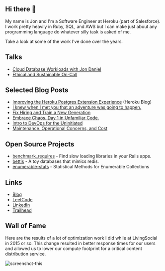 ## Hi there 👋

My name is Jon and I'm a Software Engineer at Heroku (part of Salesforce). I work pretty heavily in Ruby, SQL, and AWS but I can make just about any programming language do whatever silly task is asked of me.

Take a look at some of the work I've done over the years.

## Talks
 * [Cloud Database Workloads with Jon Daniel](https://softwareengineeringdaily.com/2019/05/06/cloud-database-workloads-with-jon-daniel)
 * [Ethical and Sustainable On-Call](https://medium.com/chronic-build-failure/ethical-and-sustainable-on-call-c0075e03a7b)

## Selected Blog Posts

 * [Improving the Heroku Postgres Extension Experience](https://www.heroku.com/blog/improving-the-heroku-postgres-extension-experience/) (Heroku Blog)
 * [I knew when I met you that an adventure was going to happen.](https://medium.com/chronic-build-failure/i-knew-when-i-met-you-that-an-adventure-was-going-to-happen-8cc10edb9a21)
 * [Fix Hiring and Train a New Generation](https://medium.com/chronic-build-failure/fix-hiring-and-train-a-new-generation-2da7ac95bdd5)
 * [Embrace Chaos. Day 1 in Unfamiliar Code.](https://medium.com/chronic-build-failure/embrace-chaos-day-1-in-unfamiliar-code-4c7458f4f152)
 * [Intro to DevOps for the Uninitiated](https://medium.com/chronic-build-failure/intro-to-devops-for-the-uninitiated-2ec551b72baa)
 * [Maintenance, Operational Concerns, and Cost](https://medium.com/chronic-build-failure/maintenance-operational-concerns-and-cost-28e7f0e69db7)

## Open Source Projects

 * [benchmark_requires](https://github.com/binarycleric/benchmark_requires) - Find slow loading libraries in your Rails apps.
 * [bettis](https://github.com/binarycleric/bettis) - A toy databases that mimics redis.
 * [enumerable-stats](https://github.com/binarycleric/enumerable-stats) - Statistical Methods for Enumerable Collections

## Links

* [Blog](https://chronicbuildfailure.co/)
* [LeetCode](https://leetcode.com/binarycleric/)
* [LinkedIn](https://www.linkedin.com/in/jonathandaniel/)
* [Trailhead](https://trailblazer.me/id/jondaniel)

## Wall of Fame

Here are the results of a lot of optimization work I did while at LivingSocial in 2015 or so. This change resulted in better response times for our users and allowed us to lower our compute footprint for a critical content distribution service.

![screenshot-this](https://github.com/user-attachments/assets/937ff496-70c4-46ba-8aa6-6553d8a1e21b)

<!--
**binarycleric/binarycleric** is a ✨ _special_ ✨ repository because its `README.md` (this file) appears on your GitHub profile.

Here are some ideas to get you started:

- 🔭 I’m currently working on ...
- 🌱 I’m currently learning ...
- 👯 I’m looking to collaborate on ...
- 🤔 I’m looking for help with ...
- 💬 Ask me about ...
- 📫 How to reach me: ...
- 😄 Pronouns: ...
- ⚡ Fun fact: ...
-->
